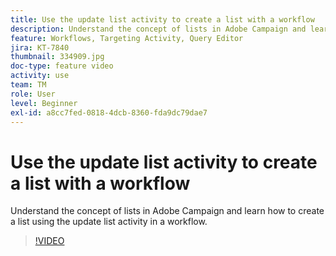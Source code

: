 ```yaml
---
title: Use the update list activity to create a list with a workflow
description: Understand the concept of lists in Adobe Campaign and learn how to create a list using the update list activity in a workflow.
feature: Workflows, Targeting Activity, Query Editor
jira: KT-7840
thumbnail: 334909.jpg
doc-type: feature video
activity: use
team: TM
role: User
level: Beginner
exl-id: a8cc7fed-0818-4dcb-8360-fda9dc79dae7
---
```

# Use the update list activity to create a list with a workflow

Understand the concept of lists in Adobe Campaign and learn how to create a list using the update list activity in a workflow.

>[!VIDEO](https://video.tv.adobe.com/v/334909?quality=12&learn=on)
